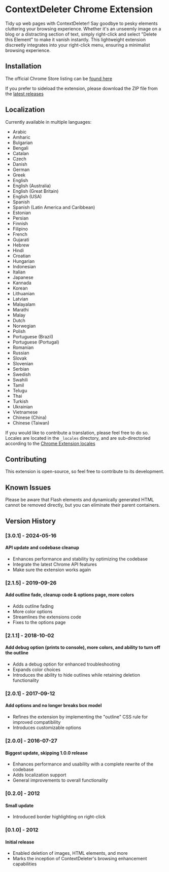 ContextDeleter Chrome Extension
==============

Tidy up web pages with ContextDeleter! Say goodbye to pesky elements cluttering your browsing experience. Whether it's an unseemly image on a blog or a distracting section of text, simply right-click and select "Delete this Element" to make it vanish instantly. This lightweight extension discreetly integrates into your right-click menu, ensuring a minimalist browsing experience.

## Installation

The official Chrome Store listing can be [found here](https://chromewebstore.google.com/detail/contextdeleter/cdagpkhlnpefnkemlbcolbfjokjhgcda?hl=en-US)

If you prefer to sideload the extension, please download the ZIP file from the [latest releases](https://github.com/nsa-yoda/ContextDeleter/releases)

## Localization

Currently available in multiple languages:

- Arabic
- Amharic
- Bulgarian
- Bengali
- Catalan
- Czech
- Danish
- German
- Greek
- English
- English (Australia)
- English (Great Britain)
- English (USA)
- Spanish
- Spanish (Latin America and Caribbean)
- Estonian
- Persian
- Finnish
- Filipino
- French
- Gujarati
- Hebrew
- Hindi
- Croatian
- Hungarian
- Indonesian
- Italian
- Japanese
- Kannada
- Korean
- Lithuanian
- Latvian
- Malayalam
- Marathi
- Malay
- Dutch
- Norwegian
- Polish
- Portuguese (Brazil)
- Portuguese (Portugal)
- Romanian
- Russian
- Slovak
- Slovenian
- Serbian
- Swedish
- Swahili
- Tamil
- Telugu
- Thai
- Turkish
- Ukrainian
- Vietnamese
- Chinese (China)
- Chinese (Taiwan)


If you would like to contribute a translation, please feel free to do so. Locales are located in the `_locales` directory, and are sub-directoried according to the [Chrome Extension locales](https://developer.chrome.com/docs/extensions/reference/api/i18n#locales)

## Contributing

This extension is open-source, so feel free to contribute to its development.

## Known Issues

Please be aware that Flash elements and dynamically generated HTML cannot be removed directly, but you can eliminate their parent containers.

## Version History

### [3.0.1] - 2024-05-16
#### API update and codebase cleanup
- Enhances performance and stability by optimizing the codebase
- Integrate the latest Chrome API features
- Make sure the extension works again

### [2.1.5] - 2019-09-26
#### Add outline fade, cleanup code & options page, more colors
- Adds outline fading
- More color options
- Streamlines the extensions code
- Fixes to the options page

### [2.1.1] - 2018-10-02
#### Add debug option (prints to console), more colors, and ability to turn off the outline
- Adds a debug option for enhanced troubleshooting
- Expands color choices
- Introduces the ability to hide outlines while retaining deletion functionality

### [2.0.1] - 2017-09-12
#### Add options and no longer breaks box model
- Refines the extension by implementing the "outline" CSS rule for improved compatibility
- Introduces customizable options

### [2.0.0] - 2016-07-27
#### Biggest update, skipping 1.0.0 release
- Enhances performance and usability with a complete rewrite of the codebase
- Adds localization support
- General improvements to overall functionality

### [0.2.0] - 2012
#### Small update
- Introduced border highlighting on right-click 

### [0.1.0] - 2012
#### Initial release
- Enabled deletion of images, HTML elements, and more
- Marks the inception of ContextDeleter's browsing enhancement capabilities


&nbsp;
